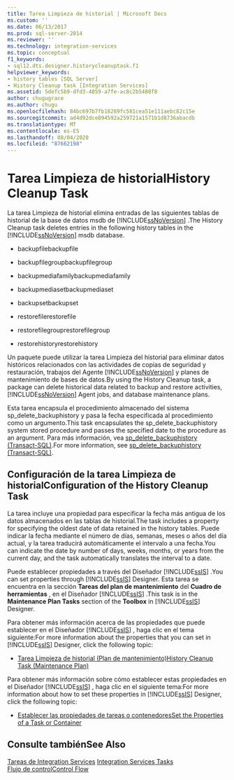 ```yaml
---
title: Tarea Limpieza de historial | Microsoft Docs
ms.custom: ''
ms.date: 06/13/2017
ms.prod: sql-server-2014
ms.reviewer: ''
ms.technology: integration-services
ms.topic: conceptual
f1_keywords:
- sql12.dts.designer.historycleanuptask.f1
helpviewer_keywords:
- history tables [SQL Server]
- History Cleanup task [Integration Services]
ms.assetid: 5defc5b9-dfd3-4859-a7fe-ac8c2b5480f8
author: chugugrace
ms.author: chugu
ms.openlocfilehash: 84bc697b7fb18269fc581cea51e111aebc82c15e
ms.sourcegitcommit: ad4d92dce894592a259721a1571b1d8736abacdb
ms.translationtype: MT
ms.contentlocale: es-ES
ms.lasthandoff: 08/04/2020
ms.locfileid: "87662198"
---
```

# <a name="history-cleanup-task"></a><span data-ttu-id="b2e79-102">Tarea Limpieza de historial</span><span class="sxs-lookup"><span data-stu-id="b2e79-102">History Cleanup Task</span></span>
  <span data-ttu-id="b2e79-103">La tarea Limpieza de historial elimina entradas de las siguientes tablas de historial de la base de datos msdb de [!INCLUDE[ssNoVersion](../../includes/ssnoversion-md.md)] .</span><span class="sxs-lookup"><span data-stu-id="b2e79-103">The History Cleanup task deletes entries in the following history tables in the [!INCLUDE[ssNoVersion](../../includes/ssnoversion-md.md)] msdb database.</span></span>  
  
-   <span data-ttu-id="b2e79-104">backupfile</span><span class="sxs-lookup"><span data-stu-id="b2e79-104">backupfile</span></span>  
  
-   <span data-ttu-id="b2e79-105">backupfilegroup</span><span class="sxs-lookup"><span data-stu-id="b2e79-105">backupfilegroup</span></span>  
  
-   <span data-ttu-id="b2e79-106">backupmediafamily</span><span class="sxs-lookup"><span data-stu-id="b2e79-106">backupmediafamily</span></span>  
  
-   <span data-ttu-id="b2e79-107">backupmediaset</span><span class="sxs-lookup"><span data-stu-id="b2e79-107">backupmediaset</span></span>  
  
-   <span data-ttu-id="b2e79-108">backupset</span><span class="sxs-lookup"><span data-stu-id="b2e79-108">backupset</span></span>  
  
-   <span data-ttu-id="b2e79-109">restorefile</span><span class="sxs-lookup"><span data-stu-id="b2e79-109">restorefile</span></span>  
  
-   <span data-ttu-id="b2e79-110">restorefilegroup</span><span class="sxs-lookup"><span data-stu-id="b2e79-110">restorefilegroup</span></span>  
  
-   <span data-ttu-id="b2e79-111">restorehistory</span><span class="sxs-lookup"><span data-stu-id="b2e79-111">restorehistory</span></span>  
  
 <span data-ttu-id="b2e79-112">Un paquete puede utilizar la tarea Limpieza del historial para eliminar datos históricos relacionados con las actividades de copias de seguridad y restauración, trabajos del Agente [!INCLUDE[ssNoVersion](../../includes/ssnoversion-md.md)] y planes de mantenimiento de bases de datos.</span><span class="sxs-lookup"><span data-stu-id="b2e79-112">By using the History Cleanup task, a package can delete historical data related to backup and restore activities, [!INCLUDE[ssNoVersion](../../includes/ssnoversion-md.md)] Agent jobs, and database maintenance plans.</span></span>  
  
 <span data-ttu-id="b2e79-113">Esta tarea encapsula el procedimiento almacenado del sistema sp_delete_backuphistory y pasa la fecha especificada al procedimiento como un argumento.</span><span class="sxs-lookup"><span data-stu-id="b2e79-113">This task encapsulates the sp_delete_backuphistory system stored procedure and passes the specified date to the procedure as an argument.</span></span> <span data-ttu-id="b2e79-114">Para más información, vea [sp_delete_backuphistory &#40;Transact-SQL&#41;](/sql/relational-databases/system-stored-procedures/sp-delete-backuphistory-transact-sql).</span><span class="sxs-lookup"><span data-stu-id="b2e79-114">For more information, see [sp_delete_backuphistory &#40;Transact-SQL&#41;](/sql/relational-databases/system-stored-procedures/sp-delete-backuphistory-transact-sql).</span></span>  
  
## <a name="configuration-of-the-history-cleanup-task"></a><span data-ttu-id="b2e79-115">Configuración de la tarea Limpieza de historial</span><span class="sxs-lookup"><span data-stu-id="b2e79-115">Configuration of the History Cleanup Task</span></span>  
 <span data-ttu-id="b2e79-116">La tarea incluye una propiedad para especificar la fecha más antigua de los datos almacenados en las tablas de historial.</span><span class="sxs-lookup"><span data-stu-id="b2e79-116">The task includes a property for specifying the oldest date of data retained in the history tables.</span></span> <span data-ttu-id="b2e79-117">Puede indicar la fecha mediante el número de días, semanas, meses o años del día actual, y la tarea traducirá automáticamente el intervalo a una fecha.</span><span class="sxs-lookup"><span data-stu-id="b2e79-117">You can indicate the date by number of days, weeks, months, or years from the current day, and the task automatically translates the interval to a date.</span></span>  
  
 <span data-ttu-id="b2e79-118">Puede establecer propiedades a través del Diseñador [!INCLUDE[ssIS](../../../includes/ssis-md.md)] .</span><span class="sxs-lookup"><span data-stu-id="b2e79-118">You can set properties through [!INCLUDE[ssIS](../../../includes/ssis-md.md)] Designer.</span></span> <span data-ttu-id="b2e79-119">Esta tarea se encuentra en la sección **Tareas del plan de mantenimiento** del **Cuadro de herramientas** , en el Diseñador [!INCLUDE[ssIS](../../../includes/ssis-md.md)] .</span><span class="sxs-lookup"><span data-stu-id="b2e79-119">This task is in the **Maintenance Plan Tasks** section of the **Toolbox** in [!INCLUDE[ssIS](../../../includes/ssis-md.md)] Designer.</span></span>  
  
 <span data-ttu-id="b2e79-120">Para obtener más información acerca de las propiedades que puede establecer en el Diseñador [!INCLUDE[ssIS](../../../includes/ssis-md.md)] , haga clic en el tema siguiente:</span><span class="sxs-lookup"><span data-stu-id="b2e79-120">For more information about the properties that you can set in [!INCLUDE[ssIS](../../../includes/ssis-md.md)] Designer, click the following topic:</span></span>  
  
-   [<span data-ttu-id="b2e79-121">Tarea Limpieza de historial &#40;Plan de mantenimiento&#41;</span><span class="sxs-lookup"><span data-stu-id="b2e79-121">History Cleanup Task &#40;Maintenance Plan&#41;</span></span>](../../relational-databases/maintenance-plans/history-cleanup-task-maintenance-plan.md)  
  
 <span data-ttu-id="b2e79-122">Para obtener más información sobre cómo establecer estas propiedades en el Diseñador [!INCLUDE[ssIS](../../../includes/ssis-md.md)] , haga clic en el siguiente tema:</span><span class="sxs-lookup"><span data-stu-id="b2e79-122">For more information about how to set these properties in [!INCLUDE[ssIS](../../../includes/ssis-md.md)] Designer, click the following topic:</span></span>  
  
-   [<span data-ttu-id="b2e79-123">Establecer las propiedades de tareas o contenedores</span><span class="sxs-lookup"><span data-stu-id="b2e79-123">Set the Properties of a Task or Container</span></span>](../set-the-properties-of-a-task-or-container.md)  
  
## <a name="see-also"></a><span data-ttu-id="b2e79-124">Consulte también</span><span class="sxs-lookup"><span data-stu-id="b2e79-124">See Also</span></span>  
 <span data-ttu-id="b2e79-125">[Tareas de Integration Services](integration-services-tasks.md) </span><span class="sxs-lookup"><span data-stu-id="b2e79-125">[Integration Services Tasks](integration-services-tasks.md) </span></span>  
 [<span data-ttu-id="b2e79-126">Flujo de control</span><span class="sxs-lookup"><span data-stu-id="b2e79-126">Control Flow</span></span>](control-flow.md)  
  
  
